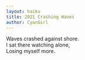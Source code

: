 ```yaml
---
layout: haiku
title: 2021 Crashing Waves
author: CyanGirl
---
```


Waves crashed against shore. <br>
I sat there watching alone, <br>
Losing myself more. <br>
